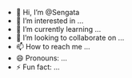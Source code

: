 - 👋 Hi, I’m @Sengata
- 👀 I’m interested in ...
- 🌱 I’m currently learning ...
- 💞️ I’m looking to collaborate on ...
- 📫 How to reach me ...
- 😄 Pronouns: ...
- ⚡ Fun fact: ...

<!---
Sengata/Sengata is a ✨ special ✨ repository because its `README.md` (this file) appears on your GitHub profile.
You can click the Preview link to take a look at your changes.
--->
